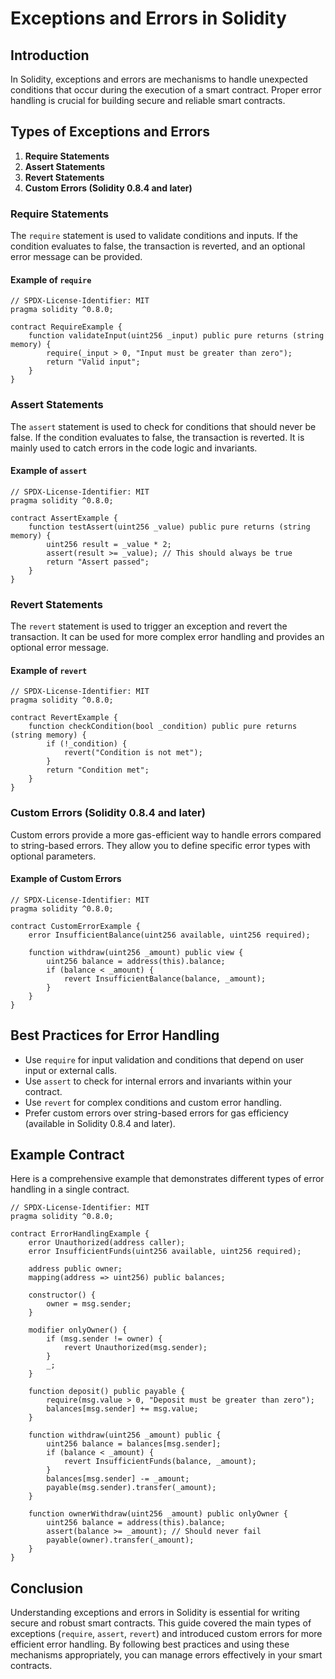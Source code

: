 
# Exceptions and Errors in Solidity

## Introduction

In Solidity, exceptions and errors are mechanisms to handle unexpected conditions that occur during the execution of a smart contract. Proper error handling is crucial for building secure and reliable smart contracts.

## Types of Exceptions and Errors

1. **Require Statements**
2. **Assert Statements**
3. **Revert Statements**
4. **Custom Errors (Solidity 0.8.4 and later)**

### Require Statements

The `require` statement is used to validate conditions and inputs. If the condition evaluates to false, the transaction is reverted, and an optional error message can be provided.

#### Example of `require`

```solidity
// SPDX-License-Identifier: MIT
pragma solidity ^0.8.0;

contract RequireExample {
    function validateInput(uint256 _input) public pure returns (string memory) {
        require(_input > 0, "Input must be greater than zero");
        return "Valid input";
    }
}
```

### Assert Statements

The `assert` statement is used to check for conditions that should never be false. If the condition evaluates to false, the transaction is reverted. It is mainly used to catch errors in the code logic and invariants.

#### Example of `assert`

```solidity
// SPDX-License-Identifier: MIT
pragma solidity ^0.8.0;

contract AssertExample {
    function testAssert(uint256 _value) public pure returns (string memory) {
        uint256 result = _value * 2;
        assert(result >= _value); // This should always be true
        return "Assert passed";
    }
}
```

### Revert Statements

The `revert` statement is used to trigger an exception and revert the transaction. It can be used for more complex error handling and provides an optional error message.

#### Example of `revert`

```solidity
// SPDX-License-Identifier: MIT
pragma solidity ^0.8.0;

contract RevertExample {
    function checkCondition(bool _condition) public pure returns (string memory) {
        if (!_condition) {
            revert("Condition is not met");
        }
        return "Condition met";
    }
}
```

### Custom Errors (Solidity 0.8.4 and later)

Custom errors provide a more gas-efficient way to handle errors compared to string-based errors. They allow you to define specific error types with optional parameters.

#### Example of Custom Errors

```solidity
// SPDX-License-Identifier: MIT
pragma solidity ^0.8.0;

contract CustomErrorExample {
    error InsufficientBalance(uint256 available, uint256 required);

    function withdraw(uint256 _amount) public view {
        uint256 balance = address(this).balance;
        if (balance < _amount) {
            revert InsufficientBalance(balance, _amount);
        }
    }
}
```

## Best Practices for Error Handling

- Use `require` for input validation and conditions that depend on user input or external calls.
- Use `assert` to check for internal errors and invariants within your contract.
- Use `revert` for complex conditions and custom error handling.
- Prefer custom errors over string-based errors for gas efficiency (available in Solidity 0.8.4 and later).

## Example Contract

Here is a comprehensive example that demonstrates different types of error handling in a single contract.

```solidity
// SPDX-License-Identifier: MIT
pragma solidity ^0.8.0;

contract ErrorHandlingExample {
    error Unauthorized(address caller);
    error InsufficientFunds(uint256 available, uint256 required);

    address public owner;
    mapping(address => uint256) public balances;

    constructor() {
        owner = msg.sender;
    }

    modifier onlyOwner() {
        if (msg.sender != owner) {
            revert Unauthorized(msg.sender);
        }
        _;
    }

    function deposit() public payable {
        require(msg.value > 0, "Deposit must be greater than zero");
        balances[msg.sender] += msg.value;
    }

    function withdraw(uint256 _amount) public {
        uint256 balance = balances[msg.sender];
        if (balance < _amount) {
            revert InsufficientFunds(balance, _amount);
        }
        balances[msg.sender] -= _amount;
        payable(msg.sender).transfer(_amount);
    }

    function ownerWithdraw(uint256 _amount) public onlyOwner {
        uint256 balance = address(this).balance;
        assert(balance >= _amount); // Should never fail
        payable(owner).transfer(_amount);
    }
}
```

## Conclusion

Understanding exceptions and errors in Solidity is essential for writing secure and robust smart contracts. This guide covered the main types of exceptions (`require`, `assert`, `revert`) and introduced custom errors for more efficient error handling. By following best practices and using these mechanisms appropriately, you can manage errors effectively in your smart contracts.
